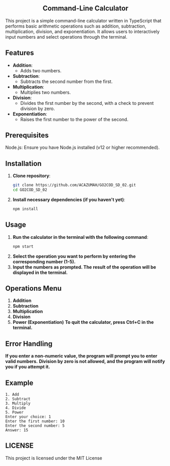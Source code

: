 <h2 align="center"> Command-Line Calculator </h2>

This project is a simple command-line calculator written in TypeScript that performs basic arithmetic operations such as addition, 
subtraction, multiplication, division, and exponentiation. It allows users to interactively input numbers and select operations through the terminal.

## Features
- **Addition**: 
  - Adds two numbers.
- **Subtraction**: 
  - Subtracts the second number from the first.
- **Multiplication**: 
  - Multiplies two numbers.
- **Division**: 
  - Divides the first number by the second, with a check to prevent division by zero.
- **Exponentiation**: 
  - Raises the first number to the power of the second.

## Prerequisites
  Node.js: Ensure you have Node.js installed (v12 or higher recommended).

## Installation

1. **Clone repository**:
   ```bash
   git clone https://github.com/ACAZUMAH/GO2COD_SD_02.git
   cd GO2COD_SD_02
   ```

2. **Install necessary dependencies (if you haven't yet)**:
   ```bash
   npm install
   ```

## Usage
1. **Run the calculator in the terminal with the following command**:
   ```bash
   npm start
   ```
2. **Select the operation you want to perform by entering the corresponding number (1-5).**
3. **Input the numbers as prompted. The result of the operation will be displayed in the terminal.**

## Operations Menu
 1. **Addition**
 2. **Subtraction**
 3. **Multiplication**
 4. **Division**
 5. **Power (Exponentiation)**
**To quit the calculator, press Ctrl+C in the terminal.**

## Error Handling

**If you enter a non-numeric value, the program will prompt you to enter valid numbers.**
**Division by zero is not allowed, and the program will notify you if you attempt it.**

## Example
    1. Add
    2. Subtract
    3. Multiply
    4. Divide
    5. Power
    Enter your choice: 1
    Enter the first number: 10
    Enter the second number: 5
    Answer: 15

## LICENSE
This project is licensed under the MIT License